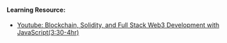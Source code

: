 #### Learning Resource:
  
  * [Youtube: Blockchain, Solidity, and Full Stack Web3 Development with JavaScript(3:30-4hr)](https://www.youtube.com/watch?v=gyMwXuJrbJQ)
